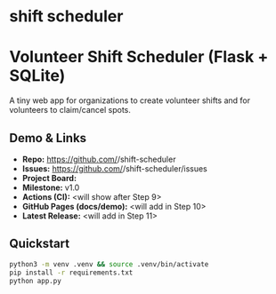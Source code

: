 
# shift scheduler
# Volunteer Shift Scheduler (Flask + SQLite)
A tiny web app for organizations to create volunteer shifts and for volunteers to claim/cancel spots.

## Demo & Links
- **Repo:** https://github.com/<your-username>/shift-scheduler
- **Issues:** https://github.com/<your-username>/shift-scheduler/issues
- **Project Board:** <paste your board URL>
- **Milestone:** v1.0
- **Actions (CI):** <will show after Step 9>
- **GitHub Pages (docs/demo):** <will add in Step 10>
- **Latest Release:** <will add in Step 11>

## Quickstart
```bash
python3 -m venv .venv && source .venv/bin/activate
pip install -r requirements.txt
python app.py


